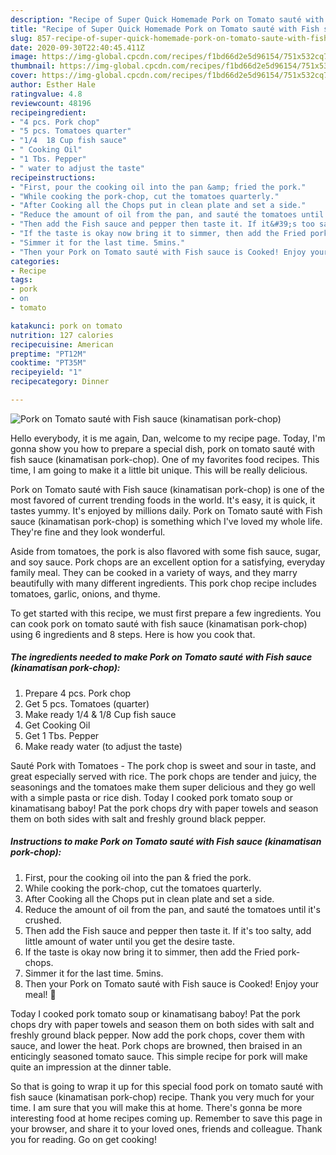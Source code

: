 ```yaml
---
description: "Recipe of Super Quick Homemade Pork on Tomato sauté with Fish sauce (kinamatisan pork-chop)"
title: "Recipe of Super Quick Homemade Pork on Tomato sauté with Fish sauce (kinamatisan pork-chop)"
slug: 857-recipe-of-super-quick-homemade-pork-on-tomato-saute-with-fish-sauce-kinamatisan-pork-chop
date: 2020-09-30T22:40:45.411Z
image: https://img-global.cpcdn.com/recipes/f1bd66d2e5d96154/751x532cq70/pork-on-tomato-saute-with-fish-sauce-kinamatisan-pork-chop-recipe-main-photo.jpg
thumbnail: https://img-global.cpcdn.com/recipes/f1bd66d2e5d96154/751x532cq70/pork-on-tomato-saute-with-fish-sauce-kinamatisan-pork-chop-recipe-main-photo.jpg
cover: https://img-global.cpcdn.com/recipes/f1bd66d2e5d96154/751x532cq70/pork-on-tomato-saute-with-fish-sauce-kinamatisan-pork-chop-recipe-main-photo.jpg
author: Esther Hale
ratingvalue: 4.8
reviewcount: 48196
recipeingredient:
- "4 pcs. Pork chop"
- "5 pcs. Tomatoes quarter"
- "1/4  18 Cup fish sauce"
- " Cooking Oil"
- "1 Tbs. Pepper"
- " water to adjust the taste"
recipeinstructions:
- "First, pour the cooking oil into the pan &amp; fried the pork."
- "While cooking the pork-chop, cut the tomatoes quarterly."
- "After Cooking all the Chops put in clean plate and set a side."
- "Reduce the amount of oil from the pan, and sauté the tomatoes until it&#39;s crushed."
- "Then add the Fish sauce and pepper then taste it. If it&#39;s too salty, add little amount of water until you get the desire taste."
- "If the taste is okay now bring it to simmer, then add the Fried pork-chops."
- "Simmer it for the last time. 5mins."
- "Then your Pork on Tomato sauté with Fish sauce is Cooked! Enjoy your meal! 🤗"
categories:
- Recipe
tags:
- pork
- on
- tomato

katakunci: pork on tomato 
nutrition: 127 calories
recipecuisine: American
preptime: "PT12M"
cooktime: "PT35M"
recipeyield: "1"
recipecategory: Dinner

---
```



![Pork on Tomato sauté with Fish sauce (kinamatisan pork-chop)](https://img-global.cpcdn.com/recipes/f1bd66d2e5d96154/751x532cq70/pork-on-tomato-saute-with-fish-sauce-kinamatisan-pork-chop-recipe-main-photo.jpg)

Hello everybody, it is me again, Dan, welcome to my recipe page. Today, I'm gonna show you how to prepare a special dish, pork on tomato sauté with fish sauce (kinamatisan pork-chop). One of my favorites food recipes. This time, I am going to make it a little bit unique. This will be really delicious.

Pork on Tomato sauté with Fish sauce (kinamatisan pork-chop) is one of the most favored of current trending foods in the world. It's easy, it is quick, it tastes yummy. It's enjoyed by millions daily. Pork on Tomato sauté with Fish sauce (kinamatisan pork-chop) is something which I've loved my whole life. They're fine and they look wonderful.

Aside from tomatoes, the pork is also flavored with some fish sauce, sugar, and soy sauce. Pork chops are an excellent option for a satisfying, everyday family meal. They can be cooked in a variety of ways, and they marry beautifully with many different ingredients. This pork chop recipe includes tomatoes, garlic, onions, and thyme.


To get started with this recipe, we must first prepare a few ingredients. You can cook pork on tomato sauté with fish sauce (kinamatisan pork-chop) using 6 ingredients and 8 steps. Here is how you cook that.

<!--inarticleads1-->

##### The ingredients needed to make Pork on Tomato sauté with Fish sauce (kinamatisan pork-chop):

1. Prepare 4 pcs. Pork chop
1. Get 5 pcs. Tomatoes (quarter)
1. Make ready 1/4 &amp; 1/8 Cup fish sauce
1. Get  Cooking Oil
1. Get 1 Tbs. Pepper
1. Make ready  water (to adjust the taste)


Sauté Pork with Tomatoes - The pork chop is sweet and sour in taste, and great especially served with rice. The pork chops are tender and juicy, the seasonings and the tomatoes make them super delicious and they go well with a simple pasta or rice dish. Today I cooked pork tomato soup or kinamatisang baboy! Pat the pork chops dry with paper towels and season them on both sides with salt and freshly ground black pepper. 

<!--inarticleads2-->

##### Instructions to make Pork on Tomato sauté with Fish sauce (kinamatisan pork-chop):

1. First, pour the cooking oil into the pan &amp; fried the pork.
1. While cooking the pork-chop, cut the tomatoes quarterly.
1. After Cooking all the Chops put in clean plate and set a side.
1. Reduce the amount of oil from the pan, and sauté the tomatoes until it&#39;s crushed.
1. Then add the Fish sauce and pepper then taste it. If it&#39;s too salty, add little amount of water until you get the desire taste.
1. If the taste is okay now bring it to simmer, then add the Fried pork-chops.
1. Simmer it for the last time. 5mins.
1. Then your Pork on Tomato sauté with Fish sauce is Cooked! Enjoy your meal! 🤗


Today I cooked pork tomato soup or kinamatisang baboy! Pat the pork chops dry with paper towels and season them on both sides with salt and freshly ground black pepper. Now add the pork chops, cover them with sauce, and lower the heat. Pork chops are browned, then braised in an enticingly seasoned tomato sauce. This simple recipe for pork will make quite an impression at the dinner table. 

So that is going to wrap it up for this special food pork on tomato sauté with fish sauce (kinamatisan pork-chop) recipe. Thank you very much for your time. I am sure that you will make this at home. There's gonna be more interesting food at home recipes coming up. Remember to save this page in your browser, and share it to your loved ones, friends and colleague. Thank you for reading. Go on get cooking!
